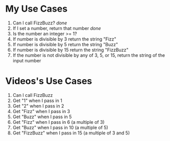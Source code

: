 # My Use Cases
1. Can I call FizzBuzz? *done*
2. If I set a number, return that number *done*
3. Is the number an integer >= 1?
4. If number is divisible by 3 return the string "Fizz"
5. If number is divisible by 5 return the string "Buzz"
6. If number is divisible by 15 return the string "FizzBuzz"
7. If the number is not divisible by any of 3, 5, or 15, return the string of the input number

# Videos's Use Cases
1. Can I call FizzBuzz
2. Get "1" when I pass in 1
3. Get "2" when I pass in 2
4. Get "Fizz" when I pass in 3
5. Get "Buzz" when I pass in 5
6. Get "Fizz" when I pass in 6 (a multiple of 3)
7. Get "Buzz" when I pass in 10 (a multiple of 5)
8. Get "FizzBuzz" when I pass in 15 (a multiple of 3 and 5)